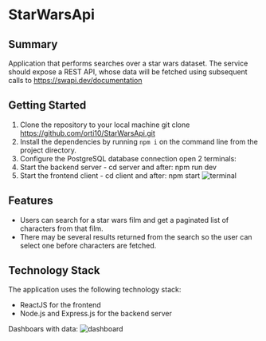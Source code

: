 # StarWarsApi

## Summary
Application that performs searches over a star wars dataset.
The service should expose a REST API, whose data will be fetched using subsequent calls
to https://swapi.dev/documentation

## Getting Started
1. Clone the repository to your local machine 
git clone https://github.com/orti10/StarWarsApi.git
2. Install the dependencies by running `npm i` on the command line from the project directory.
3. Configure the PostgreSQL database connection
open 2 terminals:
1. Start the backend server - cd server and after: npm run dev
2. Start the frontend client - cd client and after: npm start
![terminal](https://github.com/orti10/StarWarsApi/assets/44768171/ace3b4a9-3317-451f-8207-726632c829af)


## Features 
* Users can search for a star wars film and get a paginated list of characters from that film.
* There may be several results returned from the search so the user can select one before characters are fetched.

## Technology Stack
The application uses the following technology stack:
* ReactJS for the frontend
* Node.js and Express.js for the backend server

Dashboars with data:
![dashboard](https://github.com/orti10/StarWarsApi/assets/44768171/c36f48de-be39-417c-880e-7c1d585ada24)

